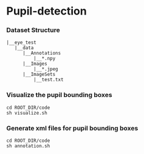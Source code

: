 # Pupil-detection

### Dataset Structure
```
|__eye_test
   |__data
      |__Annotations
          |__*.npy
      |__Images
          |__*.jpeg
      |__ImageSets
          |__test.txt
```

### Visualize the pupil bounding boxes
```
cd ROOT_DIR/code
sh visualize.sh
```
### Generate xml files for pupil bounding boxes
```
cd ROOT_DIR/code
sh annotation.sh
```
